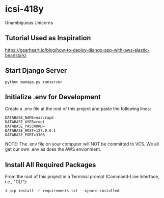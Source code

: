 # icsi-418y
Unambiguous Unicorns

## Tutorial Used as Inspiration

https://gearheart.io/blog/how-to-deploy-django-app-with-aws-elastic-beanstalk/

## Start Django Server

`python manage.py runserver`

## Initialize .env for Development

Create a .env file at the root of this project and paste the following lines:

```
DATABASE_NAME=nascrapd
DATABASE_USER=root
DATABASE_PASSWORD=
DATABASE_HOST=127.0.0.1
DATABASE_PORT=3306
```

NOTE: The .env file on your computer will NOT be committed to VCS. We all get our own .env as does the AWS envionment.

## Install All Required Packages

From the root of this project in a Terminal prompt (Command-Line Interface, i.e., "CLI"):

```$ pip install -r requirements.txt --ignore-installed```